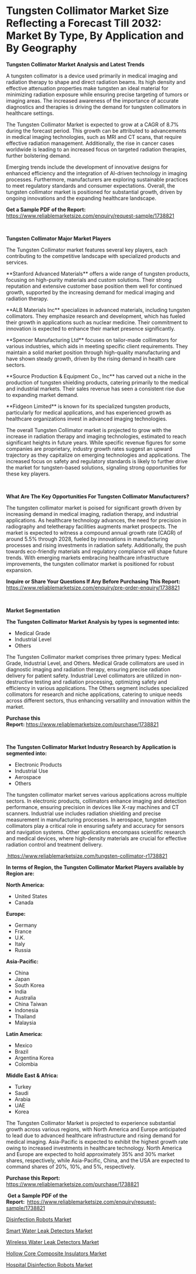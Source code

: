 <p><h1>Tungsten Collimator Market Size Reflecting a Forecast Till 2032: Market By Type, By Application and By Geography</h1></p><p><strong>Tungsten Collimator Market Analysis and Latest Trends</strong></p>
<p><p>A tungsten collimator is a device used primarily in medical imaging and radiation therapy to shape and direct radiation beams. Its high density and effective attenuation properties make tungsten an ideal material for minimizing radiation exposure while ensuring precise targeting of tumors or imaging areas. The increased awareness of the importance of accurate diagnostics and therapies is driving the demand for tungsten collimators in healthcare settings.</p><p>The Tungsten Collimator Market is expected to grow at a CAGR of 8.7% during the forecast period. This growth can be attributed to advancements in medical imaging technologies, such as MRI and CT scans, that require effective radiation management. Additionally, the rise in cancer cases worldwide is leading to an increased focus on targeted radiation therapies, further bolstering demand. </p><p>Emerging trends include the development of innovative designs for enhanced efficiency and the integration of AI-driven technology in imaging processes. Furthermore, manufacturers are exploring sustainable practices to meet regulatory standards and consumer expectations. Overall, the tungsten collimator market is positioned for substantial growth, driven by ongoing innovations and the expanding healthcare landscape.</p></p>
<p><strong>Get a Sample PDF of the Report:&nbsp;</strong> <a href="https://www.reliablemarketsize.com/enquiry/request-sample/1738821?utm_campaign=2041&utm_medium=2&utm_source=Github&utm_content=ia&utm_term=11042025&utm_id=tungsten-collimator">https://www.reliablemarketsize.com/enquiry/request-sample/1738821</a></p>
<p>&nbsp;</p>
<p><strong>Tungsten Collimator Major Market Players</strong></p>
<p><p>The Tungsten Collimator market features several key players, each contributing to the competitive landscape with specialized products and services. </p><p>**Stanford Advanced Materials** offers a wide range of tungsten products, focusing on high-purity materials and custom solutions. Their strong reputation and extensive customer base position them well for continued growth, supported by the increasing demand for medical imaging and radiation therapy.</p><p>**ALB Materials Inc** specializes in advanced materials, including tungsten collimators. They emphasize research and development, which has fueled their growth in applications such as nuclear medicine. Their commitment to innovation is expected to enhance their market presence significantly.</p><p>**Spencer Manufacturing Ltd** focuses on tailor-made collimators for various industries, which aids in meeting specific client requirements. They maintain a solid market position through high-quality manufacturing and have shown steady growth, driven by the rising demand in health care sectors.</p><p>**Source Production & Equipment Co., Inc** has carved out a niche in the production of tungsten shielding products, catering primarily to the medical and industrial markets. Their sales revenue has seen a consistent rise due to expanding market demand.</p><p>**Fidgeon Limited** is known for its specialized tungsten products, particularly for medical applications, and has experienced growth as healthcare organizations invest in advanced imaging technologies.</p><p>The overall Tungsten Collimator market is projected to grow with the increase in radiation therapy and imaging technologies, estimated to reach significant heights in future years. While specific revenue figures for some companies are proprietary, industry growth rates suggest an upward trajectory as they capitalize on emerging technologies and applications. The increased focus on safety and regulatory standards is likely to further drive the market for tungsten-based solutions, signaling strong opportunities for these key players.</p></p>
<p>&nbsp;</p>
<p><strong>What Are The Key Opportunities For Tungsten Collimator Manufacturers?</strong></p>
<p><p>The tungsten collimator market is poised for significant growth driven by increasing demand in medical imaging, radiation therapy, and industrial applications. As healthcare technology advances, the need for precision in radiography and teletherapy facilities augments market prospects. The market is expected to witness a compound annual growth rate (CAGR) of around 5.5% through 2028, fueled by innovations in manufacturing processes and rising investments in radiation safety. Additionally, the push towards eco-friendly materials and regulatory compliance will shape future trends. With emerging markets embracing healthcare infrastructure improvements, the tungsten collimator market is positioned for robust expansion.</p></p>
<p><strong>Inquire or Share Your Questions If Any Before Purchasing This Report:</strong> <a href="https://www.reliablemarketsize.com/enquiry/pre-order-enquiry/1738821?utm_campaign=2041&utm_medium=2&utm_source=Github&utm_content=ia&utm_term=11042025&utm_id=tungsten-collimator">https://www.reliablemarketsize.com/enquiry/pre-order-enquiry/1738821</a></p>
<p>&nbsp;</p>
<p><strong>Market Segmentation</strong></p>
<p><strong>The Tungsten Collimator Market Analysis by types is segmented into:</strong></p>
<p><ul><li>Medical Grade</li><li>Industrial Level</li><li>Others</li></ul></p>
<p><p>The Tungsten Collimator market comprises three primary types: Medical Grade, Industrial Level, and Others. Medical Grade collimators are used in diagnostic imaging and radiation therapy, ensuring precise radiation delivery for patient safety. Industrial Level collimators are utilized in non-destructive testing and radiation processing, optimizing safety and efficiency in various applications. The Others segment includes specialized collimators for research and niche applications, catering to unique needs across different sectors, thus enhancing versatility and innovation within the market.</p></p>
<p><strong>Purchase this Report:&nbsp;</strong><a href="https://www.reliablemarketsize.com/purchase/1738821?utm_campaign=2041&utm_medium=2&utm_source=Github&utm_content=ia&utm_term=11042025&utm_id=tungsten-collimator">https://www.reliablemarketsize.com/purchase/1738821</a></p>
<p>&nbsp;</p>
<p><strong>The Tungsten Collimator Market Industry Research by Application is segmented into:</strong></p>
<p><ul><li>Electronic Products</li><li>Industrial Use</li><li>Aerospace</li><li>Others</li></ul></p>
<p><p>The tungsten collimator market serves various applications across multiple sectors. In electronic products, collimators enhance imaging and detection performance, ensuring precision in devices like X-ray machines and CT scanners. Industrial use includes radiation shielding and precise measurement in manufacturing processes. In aerospace, tungsten collimators play a critical role in ensuring safety and accuracy for sensors and navigation systems. Other applications encompass scientific research and medical devices, where high-density materials are crucial for effective radiation control and treatment delivery.</p></p>
<p><a href="https://www.reliablemarketsize.com/tungsten-collimator-r1738821?utm_campaign=2041&utm_medium=2&utm_source=Github&utm_content=ia&utm_term=11042025&utm_id=tungsten-collimator">&nbsp;https://www.reliablemarketsize.com/tungsten-collimator-r1738821</a></p>
<p><strong>In terms of Region, the Tungsten Collimator Market Players available by Region are:</strong></p>
<p>
    <p> <strong> North America: </strong>
        <ul>
            <li>United States</li>
            <li>Canada</li>
        </ul>
        </p> 
    <p> <strong> Europe: </strong>
        <ul>
            <li>Germany</li>
            <li>France</li>
            <li>U.K.</li>
            <li>Italy</li>
            <li>Russia</li>
        </ul>
        </p> 
    <p> <strong> Asia-Pacific: </strong>
        <ul>
            <li>China</li>
            <li>Japan</li>
            <li>South Korea</li>
            <li>India</li>
            <li>Australia</li>
            <li>China Taiwan</li>
            <li>Indonesia</li>
            <li>Thailand</li>
            <li>Malaysia</li>
        </ul>
        </p> 
    <p> <strong> Latin America: </strong>
        <ul>
            <li>Mexico</li>
            <li>Brazil</li>
            <li>Argentina Korea</li>
            <li>Colombia</li>
        </ul>
        </p> 
    <p> <strong> Middle East & Africa: </strong>
        <ul>
            <li>Turkey</li>
            <li>Saudi</li>
            <li>Arabia</li>
            <li>UAE</li>
            <li>Korea</li>
        </ul>
    </p>
    </p>
<p><p>The Tungsten Collimator Market is projected to experience substantial growth across various regions, with North America and Europe anticipated to lead due to advanced healthcare infrastructure and rising demand for medical imaging. Asia-Pacific is expected to exhibit the highest growth rate owing to increased investments in healthcare technology. North America and Europe are expected to hold approximately 35% and 30% market shares, respectively, while Asia-Pacific, China, and the USA are expected to command shares of 20%, 10%, and 5%, respectively.</p></p>
<p><strong>Purchase this Report: </strong><a href="https://www.reliablemarketsize.com/purchase/1738821?utm_campaign=2041&utm_medium=2&utm_source=Github&utm_content=ia&utm_term=11042025&utm_id=tungsten-collimator">https://www.reliablemarketsize.com/purchase/1738821</a></p>
<p>&nbsp;<strong>Get a Sample PDF of the Report:&nbsp;&nbsp;</strong><a href="https://www.reliablemarketsize.com/enquiry/request-sample/1738821?utm_campaign=2041&utm_medium=2&utm_source=Github&utm_content=ia&utm_term=11042025&utm_id=tungsten-collimator">https://www.reliablemarketsize.com/enquiry/request-sample/1738821</a></p>
<p><strong></strong></p>
<p><p><a href="https://github.com/shirlantosx7/Market-Research-Report-List-1/blob/main/disinfection-robots-market.md?utm_campaign=2041&utm_medium=2&utm_source=Github&utm_content=ia&utm_term=11042025&utm_id=tungsten-collimator">Disinfection Robots Market</a></p><p><a href="https://github.com/popoialraih3/Market-Research-Report-List-1/blob/main/smart-water-leak-detectors-market.md?utm_campaign=2041&utm_medium=2&utm_source=Github&utm_content=ia&utm_term=11042025&utm_id=tungsten-collimator">Smart Water Leak Detectors Market</a></p><p><a href="https://github.com/lanuskarnajc/Market-Research-Report-List-1/blob/main/wireless-water-leak-detectors-market.md?utm_campaign=2041&utm_medium=2&utm_source=Github&utm_content=ia&utm_term=11042025&utm_id=tungsten-collimator">Wireless Water Leak Detectors Market</a></p><p><a href="https://github.com/ivvrgibi/Market-Research-Report-List-1/blob/main/hollow-core-composite-insulators-market.md?utm_campaign=2041&utm_medium=2&utm_source=Github&utm_content=ia&utm_term=11042025&utm_id=tungsten-collimator">Hollow Core Composite Insulators Market</a></p><p><a href="https://github.com/ziwersekos/Market-Research-Report-List-1/blob/main/hospital-disinfection-robots-market.md?utm_campaign=2041&utm_medium=2&utm_source=Github&utm_content=ia&utm_term=11042025&utm_id=tungsten-collimator">Hospital Disinfection Robots Market</a></p></p>
